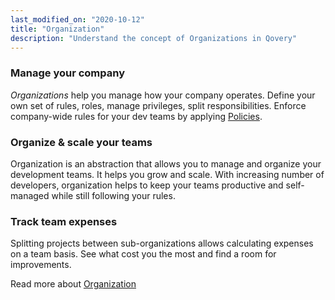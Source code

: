 ```yaml
---
last_modified_on: "2020-10-12"
title: "Organization"
description: "Understand the concept of Organizations in Qovery"
---
```

### Manage your company
*Organizations* help you manage how your company operates. Define your own set of rules, roles, manage privileges, split responsibilities.
Enforce company-wide rules for your dev teams by applying [Policies][docs.main-concepts.business.policy].

### Organize & scale your teams
Organization is an abstraction that allows you to manage and organize your development teams. It helps you grow and scale. With increasing
number of developers, organization helps to keep your teams productive and self-managed while still following your rules.

### Track team expenses
Splitting projects between sub-organizations allows calculating expenses on a team basis. See what cost you the most and find a room for improvements.

Read more about [Organization][docs.using-qovery.configuration.business.organization]


[docs.main-concepts.business.policy]: /docs/main-concepts/business/policy/
[docs.using-qovery.configuration.business.organization]: /docs/using-qovery/configuration/business/organization/
